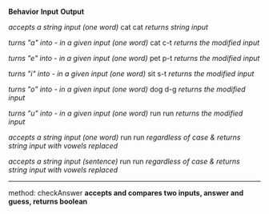 **Behavior**                                               **Input**                                     **Output**

*accepts a string input (one word)*                        cat                                           cat
*returns string input*

*turns "a" into - in a given input (one word)*             cat                                           c-t
*returns the modified input*


*turns "e" into - in a given input (one word)*             pet                                           p-t
*returns the modified input*


*turns "i" into - in a given input (one word)*             sit                                           s-t
*returns the modified input*


*turns "o" into - in a given input (one word)*             dog                                           d-g
*returns the modified input*


*turns "u" into - in a given input (one word)*             run                                           run
*returns the modified input*


*accepts a string input (one word)*                        run                                           run
*regardless of case  & returns string input*
*with vowels replaced*


*accepts a string input (sentence)*                        run                                           run
*regardless of case  & returns string*
*input with vowels replaced*

-------------

method: checkAnswer **accepts and compares two inputs, answer and guess, returns boolean**
